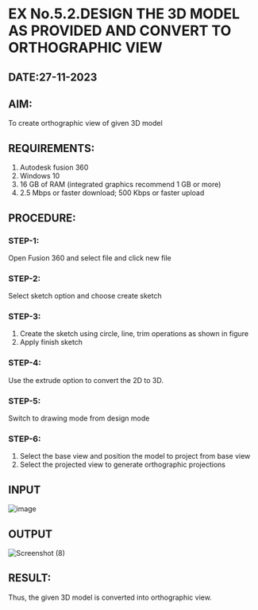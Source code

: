 # EX No.5.2.DESIGN THE 3D MODEL AS PROVIDED AND CONVERT TO ORTHOGRAPHIC VIEW
## DATE:27-11-2023

## AIM: 
To create orthographic view of given 3D model

## REQUIREMENTS: 
1. Autodesk fusion 360
2. Windows 10
3. 16 GB of RAM (integrated graphics recommend 1 GB or more)
4. 2.5 Mbps or faster download; 500 Kbps or faster upload 

## PROCEDURE:

### STEP-1:
Open Fusion 360 and select file and click new file

### STEP-2:
Select sketch option and choose create sketch

### STEP-3: 
1. Create the sketch using circle, line, trim operations as shown in figure
2. Apply finish sketch 

### STEP-4:
 Use the extrude option to convert the 2D to 3D.

### STEP-5:
Switch to drawing mode from design mode 
          
### STEP-6:
1. Select the base view and position the model to project from base view 
2. Select the projected view to generate orthographic projections

## INPUT
![image](https://user-images.githubusercontent.com/113594316/199412055-fa1f658d-65f4-42c2-9c3c-78c93512e905.png)

## OUTPUT
![Screenshot (8)](https://github.com/Supraja0510/EX-No.5.2.DESIGN-THE-3D-MODEL-AS-PROVIDED-AND-CONVERT-TO-ORTHOGRAPHIC-VIEW/assets/155217478/38ed0c14-52c1-458b-88ec-599c3a238f54)


## RESULT:
Thus, the given 3D model is converted into orthographic view.
